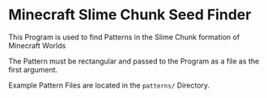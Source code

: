 # Minecraft Slime Chunk Seed Finder

This Program is used to find Patterns in the Slime Chunk formation of Minecraft Worlds

The Pattern must be rectangular and passed to the Program as a file as the first argument.

Example Pattern Files are located in the `patterns/` Directory.